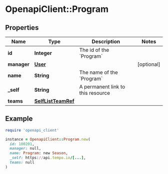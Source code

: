 # OpenapiClient::Program

## Properties

| Name | Type | Description | Notes |
| ---- | ---- | ----------- | ----- |
| **id** | **Integer** | The id of the &#x60;Program&#x60; |  |
| **manager** | [**User**](User.md) |  | [optional] |
| **name** | **String** | The name of the &#x60;Program&#x60; |  |
| **_self** | **String** | A permanent link to this resource |  |
| **teams** | [**SelfListTeamRef**](SelfListTeamRef.md) |  |  |

## Example

```ruby
require 'openapi_client'

instance = OpenapiClient::Program.new(
  id: 100201,
  manager: null,
  name: Program: new Season,
  _self: https://api.tempo.io/[...],
  teams: null
)
```

